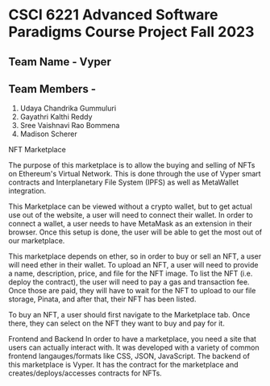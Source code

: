# CSCI 6221 Advanced Software Paradigms Course Project Fall 2023

## Team Name - Vyper
## Team Members - 
1. Udaya Chandrika Gummuluri
2. Gayathri Kalthi Reddy
3. Sree Vaishnavi Rao Bommena
4. Madison Scherer

NFT Marketplace

The purpose of this marketplace is to allow the buying and selling of NFTs on Ethereum's Virtual Network. This is done through the use of Vyper smart contracts and  Interplanetary File System (IPFS) as well as MetaWallet integration. 

This Marketplace can be viewed without a crypto wallet, but to get actual use out of the website, a user will need to connect their wallet. In order to connect a wallet, a user needs to have MetaMask as an extension in their browser. Once this setup is done, the user will be able to get the most out of our marketplace.

This marketplace depends on ether, so in order to buy or sell an NFT, a user will need ether in their wallet. To upload an NFT, a user will need to provide a name, description, price, and file for the NFT image. To list the NFT (i.e. deploy the contract), the user will need to pay a gas and transaction fee. Once those are paid, they will have to wait for the NFT to upload to our file storage, Pinata, and after that, their NFT has been listed. 

To buy an NFT, a user should first navigate to the Marketplace tab. Once there, they can select on the NFT they want to buy and pay for it.

Frontend and Backend 
In order to have a marketplace, you need a site that users can actually interact with. It was developed with a variety of common frontend langauges/formats like CSS, JSON, JavaScript. The backend of this marketplace is Vyper. It has the contract for the marketplace and creates/deploys/accesses contracts for NFTs.


